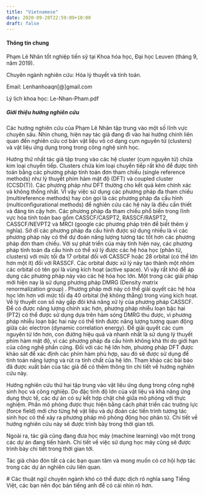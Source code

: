 ```yaml
---
title: "Vietnamese"
date: 2020-09-28T22:59:09+10:00
draft: false
---
```


#### Thông tin chung

Phạm Lê Nhân tốt nghiệp tiến sỹ tại Khoa hóa học, Đại học Leuven (tháng 9, năm 2019).

Chuyên ngành nghiên cứu: Hóa lý thuyết và tính toán.

Email: Lenhanhoaqn[@]gmail.com 

Lý lịch khoa học: Le-Nhan-Pham.pdf 

##### Giới thiệu hướng nghiên cứu

Các hướng nghiên cứu của Phạm Lê Nhân tập trung vào một số lĩnh vực chuyên sâu. Nhìn chung, hiện nay tác giả đang đi vào hai hướng chính liên quan đến nghiên cứu cơ bản vật liệu vô cơ dạng cụm nguyên tử (clusters) và vật liệu ứng dụng trong trong công nghệ sinh học. 

Hướng thứ nhất tác giả tập trung vào các hệ cluster (cụm nguyên tử) chứa kim loại chuyển tiếp. Clusters chứa kim loại chuyển tiếp rất khó để được tính toán bằng các phương pháp tính toán đơn tham chiếu (single reference methods) như lý thuyết phím hàm mật độ (DFT) và coupled cluster (CCSD(T)). Các phương pháp như DFT thường cho kết quả kém chính xác và không thống nhất. VÌ vậy việc sử dụng các phương pháp đa tham chiếu (multireference methods) hay còn gọi là các phương pháp đa cấu hình (multiconfigurational methods) để nghiên cứu các hệ này là điều cần thiết và đáng tin cậy hơn. Các phương pháp đa tham chiếu phổ biến trong lĩnh vực hóa tính toán bao gồm CASSCF/CASPT2, RASSCF/RASPT2, CASSCF/NEVPT2 và MRCI (google các phương pháp trên để biết thêm ý nghĩa). Sở dĩ các phương pháp đa cấu hình được sử dụng nhiều là vì các phương pháp này có thể dự đoán năng lượng tương tác tốt hơn các phương pháp đơn tham chiếu. Với sự phát triển của máy tính hiện nay, các phương pháp tính toán đa cấu hình có thể xử lý được các hệ hóa học (phân tử, clusters) với mức tối đa 17 orbital đối với CASSCF hoặc 28 orbital (có thể lớn hơn một ít) đối với RASSCF. Các orbital được xử lý này tạo thành một nhóm các orbital có tên gọi là vùng kích hoạt (active space). Vì vậy rất khó để áp dụng các phương pháp này vào các hệ hóa học lớn. Một trong các giải pháp mới hiện nay là sử dụng phương pháp DMRG (Density matrix renormalization group) . Phương pháp mới này có thể giải quyết các hệ hóa học lớn hơn với mức tối đa 40 orbital (hệ không thẳng) trong vùng kích hoạt. Về lý thuyết con số này gấp đôi khả năng xử lý của phương pháp CASSCF. Để có được năng lượng chính xác hơn, phương pháp nhiễu loạn bậc hai (PT2) có thể được sử dụng dựa trên hàm sóng DMRG thu được, vì phương pháp nhiễu loạn bậc hai này có thể tính được năng lượng tương quan động giữa các electron (dynamic correlation energy). Để giải quyết các cụm nguyên tử lớn hơn, con đường hiệu quả và nhanh nhất là sử dụng lý thuyết phím hàm mật độ, vì các phương pháp đa cấu hình không khả thi do giới hạn của công nghệ phần cứng.  Đối với các hệ lớn hơn, phương pháp DFT được khảo sát để xác định các phím hàm phù hợp, sau đó sẽ được sử dụng để tính toán năng lượng và rút ra tính chất của hệ lớn. Tham khảo các bài báo đã được xuất bản của tác giả để có thêm thông tin chi tiết về hướng nghiên cứu này.

Hướng nghiên cứu thứ hai tập trung vào vật liệu ứng dụng trong công nghệ sinh học và công nghiệp. Do đặc tính độ lớn của vật liệu và khả năng ứng dụng thực tế, các dự án có sự kết hợp chặt chẽ giữa mô phỏng với thực nghiệm. Phần mô phỏng được thực hiện bằng cách phát triển các trường lực (force field) mới cho từng hệ vật liệu và dự đoán các tiến trình tương tác sinh học có thể xảy ra phương pháp mô phỏng động học phân tử. Chi tiết về hướng nghiên cứu này sẽ được trình bày trong thời gian tới.

Ngoài ra, tác giả cũng đang đưa học máy (machine learning) vào một trong các dự án đang tiến hành. Chi tiết về việc sử dụng học máy cũng sẽ được trình bày chi tiết trong thời gian tới.

Tác giả chào đón tất cả các bạn quan tâm và mong muốn có cơ hội hợp tác trong các dự án nghiên cứu liên quan.

\# Các thuật ngữ chuyên ngành khó có thể được dịch rõ nghĩa sang Tiếng Việt, các bạn nên đọc bản tiếng anh để có cái nhìn rõ hơn.